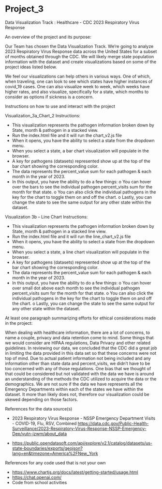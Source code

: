 # Project_3
Data Visualization Track : Healthcare - CDC 2023 Respiratory Virus Response

An overview of the project and its purpose:

Our Team has chosen the Data Visualization Track. We’re going to analyze 2023 Respiratory Virus Response data across the United States for a subset of months obtained through the CDC. We will likely merge state population information with the dataset and create visualizations based on some of the project ideas listed below.

We feel our visualizations can help others in various ways. One of which, when traveling, one can look to see which states have higher instances of covid_19 cases. One can also visualize week to week, which weeks have higher rates, and also visualize, specifically for a state, which months to consider as options if sickness is a concern. 

Instructions on how to use and interact with the project

Visualization_3a_Chart_2 Instructions:

-	This visualization represents the pathogen information broken down by State, month & pathogen in a stacked view.  
-	Run the index.html file and it will run the chart_v2.js file
-	When it opens, you have the ability to select a state from the dropdown menu. 
-	When you select a state, a bar chart visualization will populate in the browser.
-	A key for pathogens (datasets) represented show up at the top of the bar chart showing the corresponding color.
-	The data represents the percent_value sum for each pathogen & each month in the year of 2023.
-	In this output, you have the ability to do a few things:
o	You can hover over the bars to see the individual pathogen percent_visits sum for the month for that state. 
o	You can also click the individual pathogens in the key for the chart to toggle them on and off the chart. 
o	Lastly, you can change the state to see the same output for any other state within the dataset.

Visualization 3b – Line Chart Instructions: 

-	This visualization represents the pathogen information broken down by State, month & pathogen in a stacked line view.  
-	Run the index.html file and it will run the line_chart_v2.js file
-	When it opens, you have the ability to select a state from the dropdown menu. 
-	When you select a state, a line chart visualization will populate in the browser.
-	A key for pathogens (datasets) represented show up at the top of the bar chart showing the corresponding color.
-	The data represents the percent_value sum for each pathogen & each month in the year of 2023.
-	In this output, you have the ability to do a few things:
o	You can hover over small dot above each month to see the individual pathogen percent_visits sum for the month for that state. 
o	You can also click the individual pathogens in the key for the chart to toggle them on and off the chart. 
o	Lastly, you can change the state to see the same output for any other state within the dataset.

At least one paragraph summarizing efforts for ethical considerations made in the project:

When dealing with healthcare information, there are a lot of concerns, to name a couple, privacy and data retention come to mind. Some things that we would consider are HIPAA regulations, Data Privacy and other related guidelines. In reviewing our data, we concluded that the CDC did a great job in limiting the data provided in this data set so that these concerns were not top of mind.  Due to actual patient information not being included and any information other than state data and percent_visits, we didn’t have to be too concerned with any of those regulations. One bias that we thought of that could be considered but not validated with the data we have is around an understanding of the methods the CDC utilized to acquire the data or the demographics. We are not sure if the data we have represents all the Emergency Departments within each of the states we have within the dataset.  It more than likely does not, therefore our visualization could be skewed depending on those factors. 


References for the data source(s)

- 2023 Respiratory Virus Response - NSSP Emergency Department Visits - COVID-19, Flu, RSV, Combined
 https://data.cdc.gov/Public-Health-Surveillance/2023-Respiratory-Virus-Response-NSSP-Emergency-Dep/vutn-jzwm/about_data

- https://public.opendatasoft.com/api/explore/v2.1/catalog/datasets/us-state-boundaries/exports/geojson?lang=en&timezone=America%2FNew_York


References for any code used that is not your own

- https://www.chartjs.org/docs/latest/getting-started/usage.html
- https://chat.openai.com/
- Code from school activities
